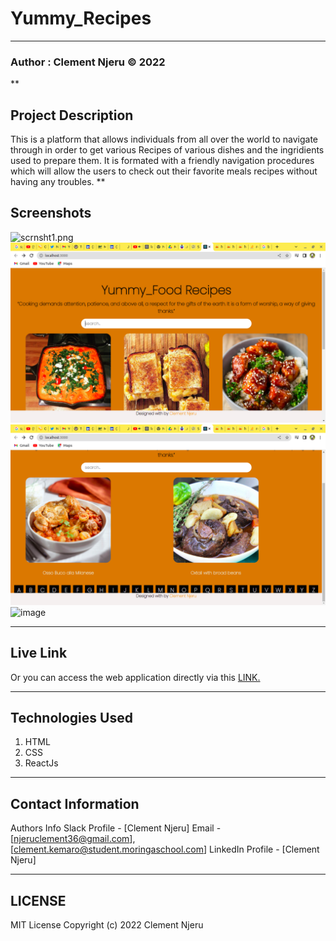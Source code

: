 # Yummy_Recipes 
***
### Author : Clement Njeru © 2022
**
## Project Description
This is a platform that allows individuals from all over the world to navigate through in order to get various Recipes of various dishes and the ingridients used to prepare them. It is formated with a friendly navigation procedures which will allow the users to check out their favorite meals recipes without having any troubles.
**

## Screenshots
 ![scrnsht1.png](link)
 ![image](./public/screenshot1.png)
 ![image](./public/screenshot2.png)
 ![image](link)

<!-- @@ -33,7 +33,7 @@ This is a platform that allows people working from home to navigate through the
Use Live share extension to run the HTML File. -->
***
## Live Link
Or you can access the web application directly via this [LINK.]([link.com/])
<!-- Or you can access the web application directly via this https://clementnjeru.github.io/Smart-deliveries/ -->
***

## Technologies Used
1. HTML
2. CSS
3. ReactJs
***
## Contact Information
Authors Info Slack Profile - [Clement Njeru] 
Email - [njeruclement36@gmail.com], [clement.kemaro@student.moringaschool.com]
LinkedIn Profile - [Clement Njeru]
***
## LICENSE
MIT License
Copyright (c) 2022 Clement Njeru